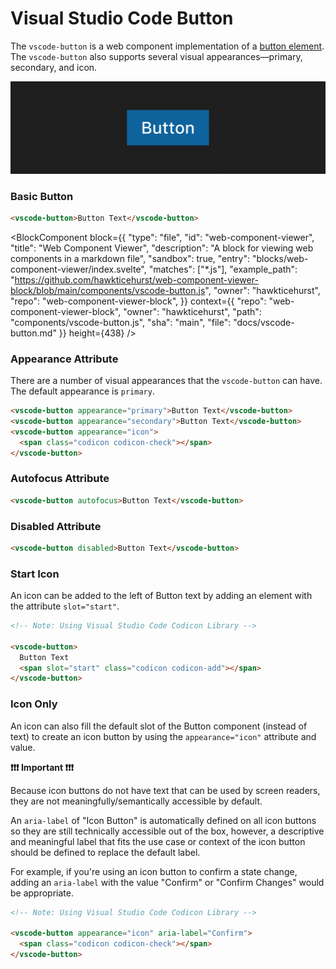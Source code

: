 # Visual Studio Code Button

The `vscode-button` is a web component implementation of a [button element](https://developer.mozilla.org/en-US/docs/Web/HTML/Element/button). The `vscode-button` also supports several visual appearances––primary, secondary, and icon.

![Button hero](./imgs/button-hero.png)

### Basic Button

```html
<vscode-button>Button Text</vscode-button>
```

<BlockComponent
	block={{
		"type": "file",
		"id": "web-component-viewer",
		"title": "Web Component Viewer",
		"description": "A block for viewing web components in a markdown file",
		"sandbox": true,
		"entry": "blocks/web-component-viewer/index.svelte",
		"matches": ["*.js"],
		"example_path": "https://github.com/hawkticehurst/web-component-viewer-block/blob/main/components/vscode-button.js",
		"owner": "hawkticehurst",
		"repo": "web-component-viewer-block",
	}}
	context={{
		"repo": "web-component-viewer-block",
		"owner": "hawkticehurst",
		"path": "components/vscode-button.js",
		"sha": "main",
		"file": "docs/vscode-button.md"
	}}
	height={438}
/>

### Appearance Attribute

There are a number of visual appearances that the `vscode-button` can have. The default appearance is `primary`.

```html
<vscode-button appearance="primary">Button Text</vscode-button>
<vscode-button appearance="secondary">Button Text</vscode-button>
<vscode-button appearance="icon">
  <span class="codicon codicon-check"></span>
</vscode-button>
```

### Autofocus Attribute

```html
<vscode-button autofocus>Button Text</vscode-button>
```

### Disabled Attribute

```html
<vscode-button disabled>Button Text</vscode-button>
```

### Start Icon

An icon can be added to the left of Button text by adding an element with the attribute `slot="start"`.

```html
<!-- Note: Using Visual Studio Code Codicon Library -->

<vscode-button>
  Button Text
  <span slot="start" class="codicon codicon-add"></span>
</vscode-button>
```

### Icon Only

An icon can also fill the default slot of the Button component (instead of text) to create an icon button by using the `appearance="icon"` attribute and value.

**❗️❗️❗️ Important ❗️❗️❗️**

Because icon buttons do not have text that can be used by screen readers, they are not meaningfully/semantically accessible by default.

An `aria-label` of "Icon Button" is automatically defined on all icon buttons so they are still technically accessible out of the box, however, a descriptive and meaningful label that fits the use case or context of the icon button should be defined to replace the default label.

For example, if you're using an icon button to confirm a state change, adding an `aria-label` with the value "Confirm" or "Confirm Changes" would be appropriate.

```html
<!-- Note: Using Visual Studio Code Codicon Library -->

<vscode-button appearance="icon" aria-label="Confirm">
  <span class="codicon codicon-check"></span>
</vscode-button>
```
